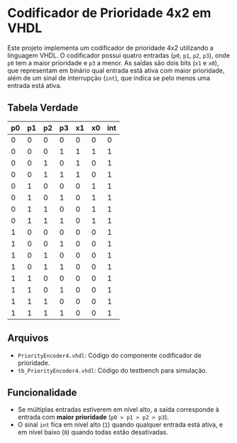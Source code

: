 # Codificador de Prioridade 4x2 em VHDL

Este projeto implementa um codificador de prioridade 4x2 utilizando a linguagem VHDL. O codificador possui quatro entradas (`p0`, `p1`, `p2`, `p3`), onde `p0` tem a maior prioridade e `p3` a menor. As saídas são dois bits (`x1` e `x0`), que representam em binário qual entrada está ativa com maior prioridade, além de um sinal de interrupção (`int`), que indica se pelo menos uma entrada está ativa.

## Tabela Verdade

| p0 | p1 | p2 | p3 | x1 | x0 | int |
|----|----|----|----|----|----|-----|
| 0  | 0  | 0  | 0  |  0 |  0 |  0  |
| 0  | 0  | 0  | 1  |  1 |  1 |  1  |
| 0  | 0  | 1  | 0  |  1 |  0 |  1  |
| 0  | 0  | 1  | 1  |  1 |  0 |  1  |
| 0  | 1  | 0  | 0  |  0 |  1 |  1  |
| 0  | 1  | 0  | 1  |  0 |  1 |  1  |
| 0  | 1  | 1  | 0  |  0 |  1 |  1  |
| 0  | 1  | 1  | 1  |  0 |  1 |  1  |
| 1  | 0  | 0  | 0  |  0 |  0 |  1  |
| 1  | 0  | 0  | 1  |  0 |  0 |  1  |
| 1  | 0  | 1  | 0  |  0 |  0 |  1  |
| 1  | 0  | 1  | 1  |  0 |  0 |  1  |
| 1  | 1  | 0  | 0  |  0 |  0 |  1  |
| 1  | 1  | 0  | 1  |  0 |  0 |  1  |
| 1  | 1  | 1  | 0  |  0 |  0 |  1  |
| 1  | 1  | 1  | 1  |  0 |  0 |  1  |


## Arquivos

- `PriorityEncoder4.vhdl`: Código do componente codificador de prioridade.
- `tb_PriorityEncoder4.vhdl`: Código do testbench para simulação.

## Funcionalidade

- Se múltiplas entradas estiverem em nível alto, a saída corresponde à entrada com **maior prioridade** (`p0 > p1 > p2 > p3`).
- O sinal `int` fica em nível alto (`1`) quando qualquer entrada está ativa, e em nível baixo (`0`) quando todas estão desativadas.


